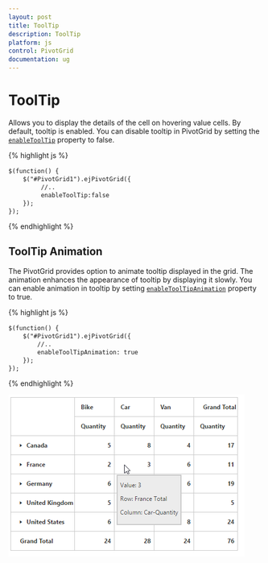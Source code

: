 ```yaml
---
layout: post
title: ToolTip
description: ToolTip
platform: js
control: PivotGrid
documentation: ug
---
```


# ToolTip

Allows you to display the details of the cell on hovering value cells. By default, tooltip is enabled.  You can disable tooltip in PivotGrid by setting the [`enableToolTip`](/api/js/ejpivotgrid#members:enabletooltip)  property to false.

{% highlight js %}

    $(function() {
        $("#PivotGrid1").ejPivotGrid({
             //..
             enableToolTip:false
        });
    });

{% endhighlight %}

## ToolTip Animation

The PivotGrid provides option to animate tooltip displayed in the grid. The animation enhances the appearance of tooltip by displaying it slowly.  You can enable animation in tooltip by setting [`enableToolTipAnimation`](/api/js/ejpivotgrid#members:enabletooltip) property to true.

{% highlight js %}

    $(function() {
        $("#PivotGrid1").ejPivotGrid({ 
            //..
            enableToolTipAnimation: true
        });
    });
{% endhighlight %}

![](ToolTip_images/ToolTip.png)

